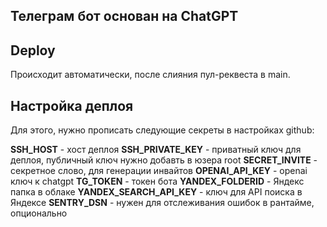 ## Телеграм бот основан на ChatGPT

## Deploy

Происходит автоматически, после слияния пул-реквеста в main.

## Настройка деплоя

Для этого, нужно прописать следующие секреты в настройках github:

**SSH_HOST** - хост деплоя
**SSH_PRIVATE_KEY** - приватный ключ для деплоя, публичный ключ нужно добавть в юзера root
**SECRET_INVITE** - секретное слово, для генерации инвайтов
**OPENAI_API_KEY** - openai ключ к chatgpt
**TG_TOKEN** - токен бота
**YANDEX_FOLDERID** - Яндекс папка в облаке
**YANDEX_SEARCH_API_KEY** - ключ для API поиска в Яндексе
**SENTRY_DSN** - нужен для отслеживания ошибок в рантайме, опционально
